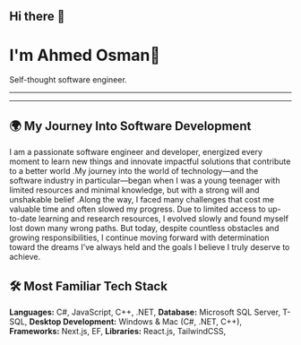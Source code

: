 ## Hi there 👋
# I'm Ahmed Osman👋

Self-thought software engineer.

---

---

## 🌍 My Journey Into Software Development

I am a passionate software engineer and developer, energized every moment to learn new things 
and innovate impactful solutions that contribute to a better world .My journey into the world of 
technology—and the software industry in particular—began when I was a young teenager with limited 
resources and minimal knowledge, but with a strong will and unshakable belief .Along the way, I faced 
many challenges that cost me valuable time and often slowed my progress. 
Due to limited access to up-to-date learning and research resources, 
I evolved slowly and found myself lost down many wrong paths.
But today, despite countless obstacles and growing responsibilities, 
I continue moving forward with determination toward the dreams I’ve always held 
and the goals I believe I truly deserve to achieve.

## 🛠 Most Familiar Tech Stack

**Languages:**  C#, JavaScript, C++, .NET,
**Database:** Microsoft SQL Server, T-SQL,
**Desktop Development:** Windows & Mac (C#, .NET, C++),
**Frameworks:**  Next.js, EF,
**Libraries:** React.js, TailwindCSS,




